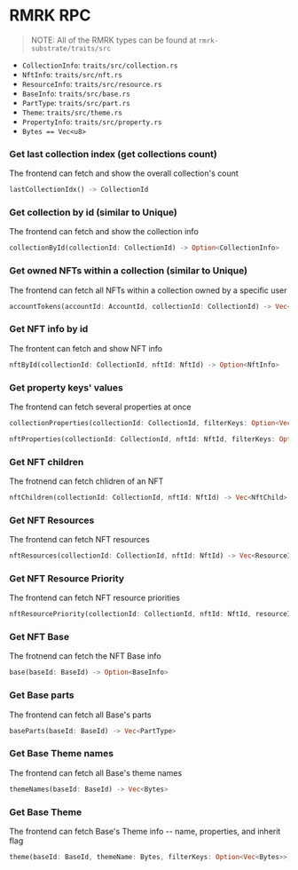 # RMRK RPC

> NOTE: All of the RMRK types can be found at `rmrk-substrate/traits/src`
* `CollectionInfo`: `traits/src/collection.rs`
* `NftInfo`: `traits/src/nft.rs`
* `ResourceInfo`: `traits/src/resource.rs`
* `BaseInfo`: `traits/src/base.rs`
* `PartType`: `traits/src/part.rs`
* `Theme`: `traits/src/theme.rs`
* `PropertyInfo`: `traits/src/property.rs`
* `Bytes == Vec<u8>`

### Get last collection index (get collections count)
The frontend can fetch and show the overall collection's count
```rust
lastCollectionIdx() -> CollectionId
```

### Get collection by id (similar to Unique)
The frontend can fetch and show the collection info
```rust
collectionById(collectionId: CollectionId) -> Option<CollectionInfo>
```

### Get owned NFTs within a collection (similar to Unique)
The frontend can fetch all NFTs within a collection owned by a specific user
```rust
accountTokens(accountId: AccountId, collectionId: CollectionId) -> Vec<NftId>
```

### Get NFT info by id
The frontent can fetch and show NFT info
```rust
nftById(collectionId: CollectionId, nftId: NftId) -> Option<NftInfo>
```

### Get property keys' values
The frontend can fetch several properties at once
```rust
collectionProperties(collectionId: CollectionId, filterKeys: Option<Vec<u32>>) -> Vec<PropertyInfo>

nftProperties(collectionId: CollectionId, nftId: NftId, filterKeys: Option<Vec<u32>>) -> Vec<PropertyInfo>
```

### Get NFT children
The frotnend can fetch chlidren of an NFT
```rust
nftChildren(collectionId: CollectionId, nftId: NftId) -> Vec<NftChild>
```

### Get NFT Resources
The frontend can fetch NFT resources
```rust
nftResources(collectionId: CollectionId, nftId: NftId) -> Vec<ResourceInfo>
```

### Get NFT Resource Priority
The frontend can fetch NFT resource priorities
```rust
nftResourcePriority(collectionId: CollectionId, nftId: NftId, resourceId: ResourceId) -> Option<u32> /* resource priority */
```

### Get NFT Base
The frotnend can fetch the NFT Base info
```rust
base(baseId: BaseId) -> Option<BaseInfo>
```

### Get Base parts
The frontend can fetch all Base's parts
```rust
baseParts(baseId: BaseId) -> Vec<PartType>
```

### Get Base Theme names
The frontend can fetch all Base's theme names
```rust
themeNames(baseId: BaseId) -> Vec<Bytes>
```

### Get Base Theme
The frontend can fetch Base's Theme info -- name, properties, and inherit flag
```rust
theme(baseId: BaseId, themeName: Bytes, filterKeys: Option<Vec<Bytes>>) -> Option<Theme>
```
